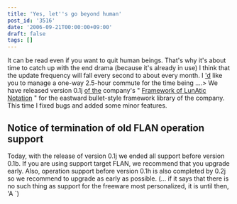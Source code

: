 ```yaml
---
title: 'Yes, let''s go beyond human'
post_id: '3516'
date: '2006-09-21T00:00:00+09:00'
draft: false
tags: []
---
```


It can be read even if you want to quit human beings. That's why it's about time to catch up with the end drama (because it's already in use) I think that the update frequency will fall every second to about every month. I ['d](/tag/flan) like you to manage a one-way 2.5-hour commute for the time being ....> We have released version 0.1j [of the](/tag/flan) company's " [Framework of LunAtic Notation](/tag/flan) " for the eastward bullet-style framework library of the company. This time I fixed bugs and added some minor features.

## Notice of termination of old FLAN operation support

Today, with the release of version 0.1j we ended all support before version 0.1b. If you are using support target FLAN, we recommend that you upgrade early. Also, operation support before version 0.1h is also completed by 0.2j so we recommend to upgrade as early as possible. (... if it says that there is no such thing as support for the freeware most personalized, it is until then, 'A `)